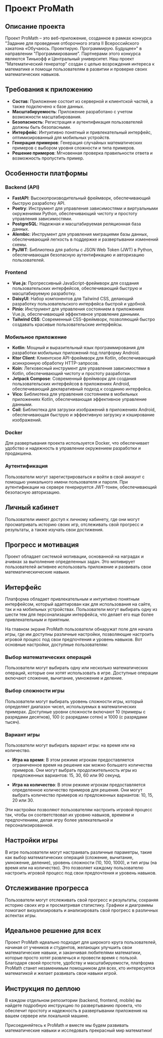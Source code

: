 # Проект ProMath

## Описание проекта

Проект ProMath – это веб-приложение, созданное в рамках конкурса "Задание для проведения отборочного этапа II Всероссийского хакатона «Обучаюсь. Проектирую. Программирую. Будущее»" в направлении "Программирование". Партнерами этого конкурса являются Тинькофф и Центральный университет. Наш проект "Математический генератор" создан с целью возрождения интереса к математике и помощи пользователям в развитии и проверке своих математических навыков.

## Требования к приложению

- **Состав**: Приложение состоит из серверной и клиентской частей, а также подключено к базе данных.
- **Масштабируемость**: Приложение разработано с учетом возможности масштабирования.
- **Безопасность**: Регистрация и аутентификация пользователей должны быть безопасными.
- **Интерфейс**: Интуитивно понятный и привлекательный интерфейс, оптимизированный для мобильных устройств.
- **Генерация примеров**: Генерация случайных математических примеров с выбором уровня сложности и типа примеров.
- **Решение примеров**: Мгновенная проверка правильности ответа и возможность пропустить пример.

## Особенности платформы

### Backend (API)

- **FastAPI**: Высокопроизводительный фреймворк, обеспечивающий быструю разработку API.
- **Poetry**: Инструмент для управления зависимостями и виртуальными окружениями Python, обеспечивающий чистоту и простоту управления зависимостями.
- **PostgreSQL**: Надежная и масштабируемая реляционная база данных.
- **Alembic**: Инструмент для управления миграциями базы данных, обеспечивающий легкость в поддержке и развертывании изменений схемы.
- **PyJWT**: Библиотека для работы с JSON Web Token (JWT) в Python, обеспечивающая безопасную аутентификацию и авторизацию пользователей.

### Frontend

- **Vue.js**: Прогрессивный JavaScript-фреймворк для создания пользовательских интерфейсов, обеспечивающий быструю и масштабируемую разработку.
- **DaisyUI**: Набор компонентов для Tailwind CSS, делающий разработку пользовательского интерфейса быстрой и удобной.
- **Pinio**: Инструмент для управления состоянием в приложениях Vue.js, обеспечивающий эффективное управление данными.
- **Tailwind CSS**: Современный CSS-фреймворк, позволяющий быстро создавать красивые пользовательские интерфейсы.

### Мобильное приложение

- **Kotlin**: Мощный и выразительный язык программирования для разработки мобильных приложений под платформу Android.
- **Ktor Client**: Клиентское API-фреймворк для Kotlin, обеспечивающий асинхронную обработку HTTP-запросов.
- **Koin**: Легковесный инструмент для управления зависимостями в Kotlin, обеспечивающий чистоту и простоту разработки.
- **Jetpack Compose**: Современный фреймворк для создания пользовательских интерфейсов в приложениях Android, обеспечивающий декларативный подход к созданию интерфейса.
- **Vico**: Библиотека для управления состоянием в мобильных приложениях Kotlin, обеспечивающая эффективное управление данными.
- **Coil**: Библиотека для загрузки изображений в приложениях Android, обеспечивающая быструю и эффективную загрузку и кэширование изображений.

### Docker

Для развертывания проекта используется Docker, что обеспечивает удобство и надежность в управлении окружением разработки и продакшена.

### Аутентификация

Пользователи могут зарегистрироваться и войти в свой аккаунт с помощью уникального имени пользователя и пароля. При аутентификации на сервере генерируется JWT-токен, обеспечивающий безопасную авторизацию.

## Личный кабинет

Пользователи имеют доступ к личному кабинету, где они могут просматривать историю своих игр, отслеживать свой прогресс и результаты, а также изучать свои достижения.

## Прогресс и мотивация

Проект обладает системой мотивации, основанной на наградах и ачивках за выполнение определенных задач. Это мотивирует пользователей активнее использовать приложение и развивать свои математическические навыки.

## Интерфейс

Платформа обладает привлекательным и интуитивно понятным интерфейсом, который адаптирован как для использования на сайте, так и на мобильных устройствах. Пользователи могут выбирать одну из шести тем для персонализации интерфейса, что делает его еще более привлекательным и приятным.

На главном экране ProMath пользователи обнаружат поле для начала игры, где им доступны различные настройки, позволяющие настроить игровой процесс под свои предпочтения и уровень навыков. Вот основные настройки, доступные пользователям:

### Выбор математических операций

Пользователи могут выбирать одну или несколько математических операций, которые они хотят использовать в игре. Доступные операции включают сложение, вычитание, умножение и деление.

### Выбор сложности игры

Пользователи могут выбирать уровень сложности игры, который определяет диапазон чисел, используемых в математических примерах. Доступные уровни сложности включают 10 (примеры с разрядами десятков), 100 (с разрядами сотен) и 1000 (с разрядами тысяч).

### Вариант игры

Пользователи могут выбирать вариант игры: на время или на количество. 

- **Игра на время**: В этом режиме игрокам предоставляется ограниченное время на решение как можно большего количества примеров. Они могут выбрать продолжительность игры из предложенных вариантов: 15, 30, 60 или 90 секунд.

- **Игра на количество**: В этом режиме игрокам предоставляется определенное количество примеров для решения. Они могут выбрать количество примеров из предложенных вариантов: 10, 15, 20 или 30.

Эти настройки позволяют пользователям настроить игровой процесс так, чтобы он соответствовал их уровню навыков, времени и предпочтениям, делая игру более увлекательной и персонализированной.

## Настройки игры

В игре пользователи могут настраивать различные параметры, такие как выбор математических операций (сложение, вычитание, умножение, деление), уровень сложности (10, 100, 1000), и тип игры (на время или на количество). Это позволяет каждому пользователю настроить игровой процесс под свои предпочтения и уровень навыков.

## Отслеживание прогресса

Пользователи могут отслеживать свой прогресс и результаты, сохраняя историю своих игр и просматривая статистику. Графики и диаграммы помогают визуализировать и анализировать свой прогресс в различных аспектах игры.

## Идеальное решение для всех

Проект ProMath идеально подходит для широкого круга пользователей, начиная от учеников и студентов, желающих улучшить свои математические навыки, и заканчивая любителями математики, которые просто хотят развлечься и провести время с пользой. Благодаря своей простоте, удобству и масштабируемости, платформа ProMath станет незаменимым помощником для всех, кто интересуется математикой и желает развивать свои навыки игрой.

## Инструкция по деплою

В каждом отдельном репозитории (backend, frontend, mobile) вы найдете подробную инструкцию по развертыванию проекта, что обеспечит простоту и надежность в развертывании приложения на вашем сервере или локальной машине.

Присоединяйтесь к ProMath и вместе мы будем развивать математические навыки и исследовать прекрасный мир математики!
